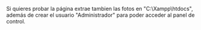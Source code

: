Si quieres probar la página extrae tambien las fotos en "C:\Xampp\htdocs", además de crear el usuario "Administrador" para poder acceder al panel de control.
